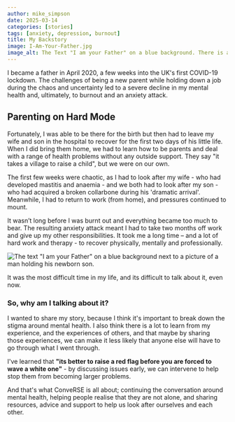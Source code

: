 ```yaml
---
author: mike_simpson
date: 2025-03-14
categories: [stories]
tags: [anxiety, depression, burnout]
title: My Backstory
image: I-Am-Your-Father.jpg
image_alt: The Text "I am your Father" on a blue background. There is a picture of a man holding his newborn son and smiling at the camera.
---
```


I became a father in April 2020, a few weeks into the UK's first COVID-19 lockdown.
The challenges of being a new parent while holding down a job during the chaos and uncertainty
led to a severe decline in my mental health and, ultimately, to burnout and an anxiety attack.

## Parenting on Hard Mode

Fortunately, I was able to be there for the birth but then had to leave my wife and son in the hospital to recover
for the first two days of his little life. When I did bring them home, we had to learn how to be parents
and deal with a range of health problems without any outside support. They say "it takes a village to raise a child",
but we were on our own.

The first few weeks were chaotic, as I had to look after my wife - who had developed mastitis and anaemia -
and we both had to look after my son - who had acquired a broken collarbone during his 'dramatic arrival'.
Meanwhile, I had to return to work (from home), and pressures continued to mount.

It wasn’t long before I was burnt out and everything became too much to bear. The resulting anxiety attack meant
I had to take two months off work and give up my other responsibilities. It took me a long time –
and a lot of hard work and therapy - to recover physically, mentally and professionally.

![The text "I am your Father" on a blue background next to a picture of a man holding his newborn son.]({{site.baseurl}}/assets/img/blog/I-Am-Your-Father.jpg)

It was the most difficult time in my life, and its difficult to talk about it, even now.

### So, why am I talking about it?

I wanted to share my story, because I think it's important to break down the stigma around mental health.
I also think there is a lot to learn from my experience, and the experiences of others, and that maybe
by sharing those experiences, we can make it less likely that anyone else will have to go through what I went through.

I've learned that **"its better to raise a red flag before you are forced to wave a white one"** - by discussing issues
early, we can intervene to help stop them from becoming larger problems.

And that's what ConveRSE is all about; continuing the conversation around mental health, helping people realise
that they are not alone, and sharing resources, advice and support to help us look after ourselves and each other.
